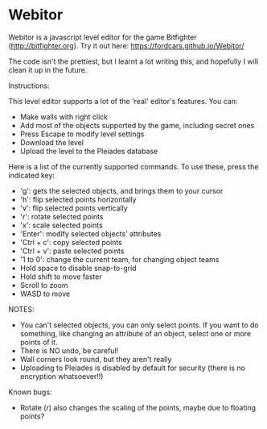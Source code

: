 Webitor
================

Webitor is a javascript level editor for the game Bitfighter (http://bitfighter.org).
Try it out here: https://fordcars.github.io/Webitor/

The code isn't the prettiest, but I learnt a lot writing this, and hopefully I will clean it up in the future.

Instructions:

This level editor supports a lot of the 'real' editor's features. You can:
- Make walls with right click
- Add most of the objects supported by the game, including secret ones
- Press Escape to modify level settings
- Download the level
- Upload the level to the Pleiades database

Here is a list of the currently supported commands. To use these, press the indicated key:
- 'g': gets the selected objects, and brings them to your cursor
- 'h': flip selected points horizontally
- 'v': flip selected points vertically
- 'r': rotate selected points
- 'x': scale selected points
- 'Enter': modify selected objects' attributes
- 'Ctrl + c': copy selected points
- 'Ctrl + v': paste selected points
- '1 to 0': change the current team, for changing object teams
- Hold space to disable snap-to-grid
- Hold shift to move faster
- Scroll to zoom
- WASD to move

NOTES:
- You can't selected objects, you can only select points. If you want to do something, like changing an attribute of an object, select one or more points of it.
- There is NO undo, be careful!
- Wall corners look round, but they aren't really
- Uploading to Pleiades is disabled by default for security (there is no encryption whatsoever!!)

Known bugs:
- Rotate (r) also changes the scaling of the points, maybe due to floating points?
